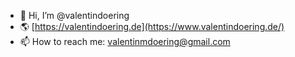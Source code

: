- 👋 Hi, I’m @valentindoering
- 🌎 [https://valentindoering.de](https://www.valentindoering.de/)
- 📫 How to reach me: valentinmdoering@gmail.com

<!---
valentindoering/valentindoering is a ✨ special ✨ repository because its `README.md` (this file) appears on your GitHub profile.
You can click the Preview link to take a look at your changes.
--->
